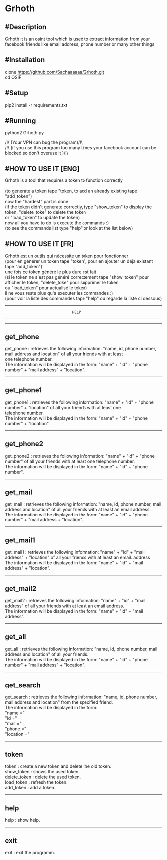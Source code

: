 # Grhoth

#Description
-------------------------------------------------------------------------------------
Grhoth it is an osint tool which is used to extract information from your facebook friends like email address, phone number or many other things

#Installation
-------------------------------------------------------------------------------------
clone https://github.com/Sachaaaaaa/Grhoth.git <br/>
cd OSIF

#Setup
-------------------------------------------------------------------------------------
pip2 install -r requirements.txt

#Running
-------------------------------------------------------------------------------------
python2 Grhoth.py<br/>

/!\ (Your VPN can bug the program)/!\ <br/>
/!\ (if you use this program too many times your facebook account can be blocked so don't overuse it )/!\ 

#HOW TO USE IT [ENG]
-------------------------------------------------------------------------------------
Grhoth is a tool that requires a token to function correctly<br/><br/>
(to generate a token tape "token, to add an already existing tape "add_token")<br/>
now the "hardest" part is done<br/>
(if the token didn't generate correctly, type "show_token" to display the token, "delete_toke" to delete the token<br/>
or "load_token" to update the token)<br/>
now all you have to do is execute the commands :)<br/>
(to see the commands list type "help" or look at the list below)

#HOW TO USE IT [FR]
-------------------------------------------------------------------------------------
Grhoth est un outils qui nécessite un token pour fonctionner<br/>
(pour en générer un token tape "token", pour en ajouter un dejà existant tape "add_token")<br/>
une fois ce token généré le plus dure est fait<br/> 
(si le token ne s'est pas généré correctement tape "show_token" pour afficher le token, "delete_toke" pour supprimer le token<br/> 
ou "load_token" pour actualisé le token)<br/>
il ne vous reste plus qu'a executer les commandes :)<br/>
(pour voir la liste des commandes tape "help" ou regarde la liste ci dessous)

-------------------------------------------------------------------------------------
                                  HELP
-------------------------------------------------------------------------------------
-------------------------------------------------------------------------------------
get_phone <br/>
-------------------------------------------------------------------------------------
get_phone : retrieves the following information: "name, id, phone number, mail address and location" of all your friends with at least <br/>one telephone number.<br/>
The information will be displayed in the form: "name" + "id" + "phone number" + "mail address" + "location".

-------------------------------------------------------------------------------------
get_phone1
-------------------------------------------------------------------------------------
get_phone1 : retrieves the following information: "name" + "id" + "phone number" + "location" of all your friends with at least one <br/>telephone number.<br/>
The information will be displayed in the form: "name" + "id" + "phone number" + "location".

-------------------------------------------------------------------------------------
get_phone2
-------------------------------------------------------------------------------------
get_phone2 : retrieves the following information: "name" + "id" + "phone number" of all your friends with at least one telephone number.
<br/>The information will be displayed in the form: "name" + "id" + "phone number".

-------------------------------------------------------------------------------------
get_mail 
-------------------------------------------------------------------------------------
get_mail : retrieves the following information: "name, id, phone number, mail address and location" of all your friends with at least an email address.
<br/>The information will be displayed in the form: "name" + "id" + "phone number" + "mail address + "location".

-------------------------------------------------------------------------------------
get_mail1
-------------------------------------------------------------------------------------
get_mail1 : retrieves the following information: "name" + "id" + "mail address" + "location" of all your friends with at least an email. address
<br/>The information will be displayed in the form: "name" + "id" + "mail address" + "location".

-------------------------------------------------------------------------------------
get_mail2
-------------------------------------------------------------------------------------
get_mail2 : retrieves the following information: "name" + "id" + "mail address" of all your friends with at least an email address.
<br/>The information will be displayed in the form: "name" + "id" + "mail address".

-------------------------------------------------------------------------------------
get_all 
-------------------------------------------------------------------------------------
get_all : retrieves the following information: "name, id, phone number, mail address and location" of all your friends.
<br/>The information will be displayed in the form: "name" + "id" + "phone number" + "mail address" + "location".

-------------------------------------------------------------------------------------
get_search
-------------------------------------------------------------------------------------
get_search : retrieves the following information: "name, id, phone number, mail address and location" from the specified friend.
<br/>The information will be displayed in the form:<br/>
"name ="<br/>
"id ="<br/>
"mail ="<br/>
"phone ="<br/>
"location ="<br/>

-------------------------------------------------------------------------------------
token
-------------------------------------------------------------------------------------
token : create a new token and delete the old token.<br/>
show_token : shows the used token.<br/>
delete_token : delete the used token.<br/>
load_token : refresh the token.<br/>
add_token : add a token.<br/>

-------------------------------------------------------------------------------------
help
-------------------------------------------------------------------------------------
help : show help.

-------------------------------------------------------------------------------------
exit
-------------------------------------------------------------------------------------
exit : exit the programm.
